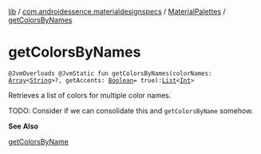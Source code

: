 [lib](../../index.md) / [com.androidessence.materialdesignspecs](../index.md) / [MaterialPalettes](index.md) / [getColorsByNames](./get-colors-by-names.md)

# getColorsByNames

`@JvmOverloads @JvmStatic fun getColorsByNames(colorNames: `[`Array`](https://kotlinlang.org/api/latest/jvm/stdlib/kotlin/-array/index.html)`<`[`String`](https://kotlinlang.org/api/latest/jvm/stdlib/kotlin/-string/index.html)`>?, getAccents: `[`Boolean`](https://kotlinlang.org/api/latest/jvm/stdlib/kotlin/-boolean/index.html)` = true): `[`List`](https://kotlinlang.org/api/latest/jvm/stdlib/kotlin.collections/-list/index.html)`<`[`Int`](https://kotlinlang.org/api/latest/jvm/stdlib/kotlin/-int/index.html)`>`

Retrieves a list of colors for multiple color names.

TODO: Consider if we can consolidate this and `getColorsByName` somehow.

**See Also**

[getColorsByName](get-colors-by-name.md)

